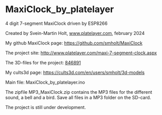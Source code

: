 # MaxiClock_by_platelayer
4 digit 7-segment MaxiClock driven by ESP8266

Created by Svein-Martin Holt, www.platelayer.com, february 2024

My github MaxiClock page: https://github.com/smholt/MaxiClock

The project site: http://www.platelayer.com/maxi-7-segment-clock.aspx

The 3D-files for the project: [846891](https://cults3d.com/en/3d-model/various/maxiclock-4-digit-7-segment-clock-driven-by-esp8266)

My cults3d page: https://cults3d.com/en/users/smholt/3d-models

Main file: MaxiClock_by_platelayer.ino

The zipfile MP3_MaxiClock.zip contains the MP3 files for the different sound, a bell and a bird. Save all files in a MP3 folder on the SD-card.

The project is still under development.
